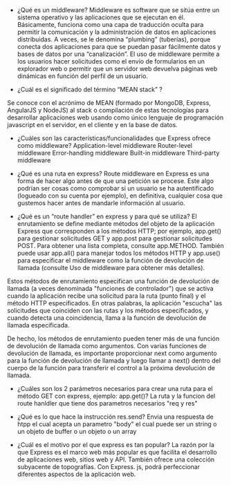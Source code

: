 - ¿Qué es un middleware?
  Middleware es software que se sitúa entre un sistema operativo y las aplicaciones que se ejecutan en él. Básicamente, funciona como una capa de traducción oculta para permitir la comunicación y la administración de datos en aplicaciones distribuidas. A veces, se le denomina “plumbing” (tuberías), porque conecta dos aplicaciones para que se puedan pasar fácilmente datos y bases de datos por una “canalización”. El uso de middleware permite a los usuarios hacer solicitudes como el envío de formularios en un explorador web o permitir que un servidor web devuelva páginas web dinámicas en función del perfil de un usuario.

- ¿Cuál es el significado del término “MEAN stack” ?

Se conoce con el acrónimo de MEAN (formado por MongoDB, Express, AngularJS y NodeJS) al stack o compilación de estas tecnologías para desarrollar aplicaciones web usando como único lenguaje de programación javascript en el servidor, en el cliente y en la base de datos.

- ¿Cuáles son las características/funcionalidades que Express ofrece como middleware?
  Application-level middleware
  Router-level middleware
  Error-handling middleware
  Built-in middleware
  Third-party middleware

- ¿Qué es una ruta en express?
  Route middleware en Express es una forma de hacer algo antes de que una petición se procese. Este algo podrían ser cosas como comprobar si un usuario se ha autentificado (logueado con su cuenta por ejemplo), en definitiva, cualquier cosa que gustemos hacer antes de mandarle información al usuario.

- ¿Qué es un “route handler” en express y para qué se utiliza?
  El enrutamiento se define mediante métodos del objeto de la aplicación Express que corresponden a los métodos HTTP; por ejemplo, app.get() para gestionar solicitudes GET y app.post para gestionar solicitudes POST. Para obtener una lista completa, consulte app.METHOD. También puede usar app.all() para manejar todos los métodos HTTP y app.use() para especificar el middleware como la función de devolución de llamada (consulte Uso de middleware para obtener más detalles).

Estos métodos de enrutamiento especifican una función de devolución de llamada (a veces denominada "funciones de controlador") que se activa cuando la aplicación recibe una solicitud para la ruta (punto final) y el método HTTP especificados. En otras palabras, la aplicación "escucha" las solicitudes que coinciden con las rutas y los métodos especificados, y cuando detecta una coincidencia, llama a la función de devolución de llamada especificada.

De hecho, los métodos de enrutamiento pueden tener más de una función de devolución de llamada como argumentos. Con varias funciones de devolución de llamada, es importante proporcionar next como argumento para la función de devolución de llamada y luego llamar a next() dentro del cuerpo de la función para transferir el control a la próxima devolución de llamada.

- ¿Cuáles son los 2 parámetros necesarios para crear una ruta para el método GET con express, ejemplo: app.get()?
  La ruta y la funcion del route hanldler que tiene dos parametros necesarios "req y res"

- ¿Qué es lo que hace la instrucción res.send?
  Envia una respuesta de htpp el cual acepta un parametro "body" el cual puede ser un string o un objeto de buffer o un objeto o un array

- ¿Cuál es el motivo por el que express es tan popular?
  La razón por la que Express es el marco web más popular es que facilita el desarrollo de aplicaciones web, sitios web y API. También ofrece una colección subyacente de topografías. Con Express. js, podrá perfeccionar diferentes aspectos de la aplicación web.
